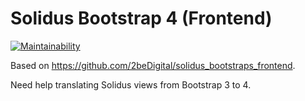 # Solidus Bootstrap 4 (Frontend)

[![Maintainability](https://api.codeclimate.com/v1/badges/1b6d47389ba3416cb143/maintainability)](https://codeclimate.com/github/rickythefox/solidus_bootstrap_4_frontend/maintainability)

Based on https://github.com/2beDigital/solidus_bootstraps_frontend.

Need help translating Solidus views from Bootstrap 3 to 4.
